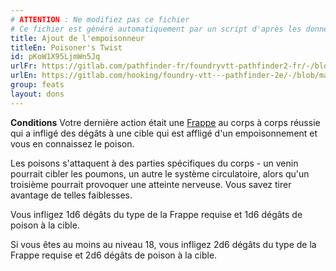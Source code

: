 ```yaml
---
# ATTENTION : Ne modifiez pas ce fichier
# Ce fichier est généré automatiquement par un script d'après les données du module Foundry VTT officiel et de sa traduction
title: Ajout de l'empoisonneur
titleEn: Poisoner's Twist
id: pKoW1X95LjmWn5Jq
urlFr: https://gitlab.com/pathfinder-fr/foundryvtt-pathfinder2-fr/-/blob/master/data/feats/pKoW1X95LjmWn5Jq.htm
urlEn: https://gitlab.com/hooking/foundry-vtt---pathfinder-2e/-/blob/master/packs/data/feats.db/poisoner-s-twist.json
group: feats
layout: dons
---
```

**Conditions** Votre dernière action était une [Frappe](../actions/frapper.md) au corps à corps réussie qui a infligé des dégâts à une cible qui est affligé d'un empoisonnement et vous en connaissez le poison.

Les poisons s'attaquent à des parties spécifiques du corps - un venin pourrait cibler les poumons, un autre le système circulatoire, alors qu'un troisième pourrait provoquer une atteinte nerveuse. Vous savez tirer avantage de telles faiblesses.

Vous infligez <a class="inline-roll roll" data-mode="roll" data-flavor="" data-formula="1d6" title="1d6"><i class="fas fa-dice-d20"></i> 1d6</a> dégâts du type de la Frappe requise et <a class="inline-roll roll" data-mode="roll" data-flavor="poison" data-formula="1d6" title="poison"><i class="fas fa-dice-d20"></i> 1d6</a> dégâts de poison à la cible.

Si vous êtes au moins au niveau 18, vous infligez <a class="inline-roll roll" data-mode="roll" data-flavor="" data-formula="2d6" title="2d6"><i class="fas fa-dice-d20"></i> 2d6</a> dégâts du type de la Frappe requise et <a class="inline-roll roll" data-mode="roll" data-flavor="poison" data-formula="2d6" title="poison"><i class="fas fa-dice-d20"></i> 2d6</a> dégâts de poison à la cible.


